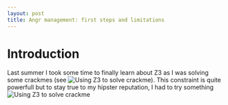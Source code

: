 ```yaml
---
layout: post
title: Angr management: first steps and limitations
---
```


# Introduction

Last summer I took some time to finally learn about Z3 as I was solving some crackmes (see ![Using Z3 to solve crackme](https://speakerdeck.com/milkmix/using-z3-to-solve-crackme)).
This constraint is quite powerfull but to stay true to my hipster reputation, I had to try something 
![Using Z3 to solve crackme](https://speakerdeck.com/milkmix/using-z3-to-solve-crackme)

